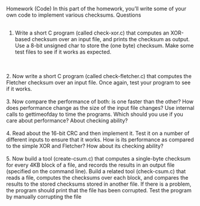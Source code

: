 Homework (Code)
In this part of the homework, you’ll write some of your own code to
implement various checksums.
Questions
<br/>
<br/>
1. Write a short C program (called check-xor.c) that computes an
XOR-based checksum over an input file, and prints the checksum as
output. Use a 8-bit unsigned char to store the (one byte) checksum.
Make some test files to see if it works as expected.
<br/>
<br/>
2. Now write a short C program (called check-fletcher.c) that
computes the Fletcher checksum over an input file. Once again,
test your program to see if it works.
<br/>
<br/>
3. Now compare the performance of both: is one faster than the other?
How does performance change as the size of the input file changes?
Use internal calls to gettimeofday to time the programs. Which
should you use if you care about performance? About checking
ability?
<br/>
<br/>
4. Read about the 16-bit CRC and then implement it. Test it on a number of different inputs to ensure that it works. How is its performance as compared to the simple XOR and Fletcher? How about
its checking ability?
<br/>
<br/>
5. Now build a tool (create-csum.c) that computes a single-byte
checksum for every 4KB block of a file, and records the results in
an output file (specified on the command line). Build a related tool
(check-csum.c) that reads a file, computes the checksums over
each block, and compares the results to the stored checksums stored
in another file. If there is a problem, the program should print that
the file has been corrupted. Test the program by manually corrupting the file